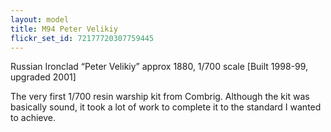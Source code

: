 ```yaml
---
layout: model
title: M94 Peter Velikiy
flickr_set_id: 72177720307759445
---
```


Russian Ironclad “Peter Velikiy” approx 1880, 1/700 scale 
[Built 1998-99, upgraded 2001]

The very first 1/700 resin warship kit from Combrig. Although the kit was basically sound, it took a lot of work to complete it to the standard I wanted to achieve.


